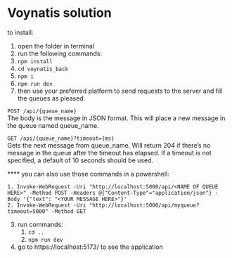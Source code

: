 # Voynatis solution

to install:

1. open the folder in terminal
2. run the following commands:
3. `npm install`
4. `cd voynatis_back`
5. `npm i`
6. `npm run dev`
7. then use your preferred platform to send requests to the server and fill the queues as pleased.

`POST /api/{queue_name}`  
The body is the message in JSON format.
This will place a new message in the queue named queue_name.

`GET /api/{queue_name}?timeout={ms}`  
Gets the next message from queue_name.
Will return 204 if there’s no message in the queue after the timeout has elapsed.
If a timeout is not specified, a default of 10 seconds should be used.

\*\*\*\* you can also use those commands in a powershell:

    1. Invoke-WebRequest -Uri "http://localhost:5000/api/<NAME OF QUEUE HERE>" -Method POST -Headers @{"Content-Type"="application/json"} -Body '{"text": "<YOUR MESSAGE HERE>"}'
    2. Invoke-WebRequest -Uri "http://localhost:5000/api/myqueue?timeout=5000" -Method GET

3. run commands:
   1. `cd ..`
   2. `npm run dev`
4. go to https://localhost:5173/ to see the application
